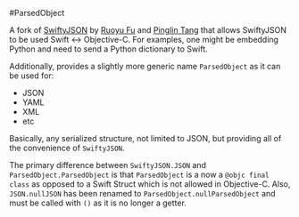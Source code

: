 #ParsedObject

A fork of [SwiftyJSON](https://github.com/SwiftyJSON/SwiftyJSON) by
[Ruoyu Fu](https://github.com/lingoer) and
[Pinglin Tang](https://github.com/tangplin) that allows SwiftyJSON to be
used Swift <-> Objective-C. For examples, one might be embedding Python
and need to send a Python dictionary to Swift.

Additionally, provides a slightly more generic name `ParsedObject`
as it can be used for:

- JSON
- YAML
- XML
- etc

Basically, any serialized structure, not limited to JSON, but providing
all of the convenience of `SwiftyJSON`.

The primary difference between `SwiftyJSON.JSON` and
`ParsedObject.ParsedObject` is that `ParsedObject` is a now a
`@objc final class` as opposed to a Swift Struct which is not allowed in
Objective-C. Also, `JSON.nullJSON` has been renamed to
`ParsedObject.nullParsedObject` and must be called with `()` as it is no
longer a getter.
